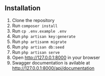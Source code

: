 ## Installation

1. Clone the repository
2. Run `composer install`
3. Run `cp .env.example .env`
4. Run `php artisan key:generate`
5. Run `php artisanm migrate`
6. Run `php artisan db:seed`
7. Run `php artisan serve`
8. Open <a href="http://127.0.0.1:8000" target="_blank">http://127.0.0.1:8000</a> in your browser
9. Swagger documentation is avilable at <a href="http://127.0.0.1:8000/api/documentation" target="_blank">http://127.0.0.1:8000/api/documentation</a>
